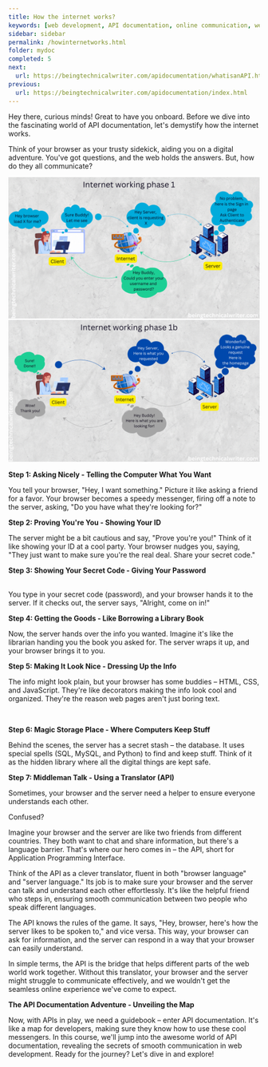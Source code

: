 ```yaml
---
title: How the internet works?
keywords: [web development, API documentation, online communication, web design, programming, HTML, CSS, JavaScript, server-side, database management, SQL, MySQL, Python, web programming, internet communication, software development, coding, front-end development, back-end development, responsive design, user experience, API integration, web applications, SEO best practices, web technology, digital communication, programming languages, software engineering, API design]
sidebar: sidebar
permalink: /howinternetworks.html
folder: mydoc
completed: 5
next:
  url: https://beingtechnicalwriter.com/apidocumentation/whatisanAPI.html
previous:
  url: https://beingtechnicalwriter.com/apidocumentation/index.html
---
```


Hey there, curious minds! Great to have you onboard. Before we dive into the fascinating world of API documentation, let's demystify how the internet works.

Think of your browser as your trusty sidekick, aiding you on a digital adventure. You've got questions, and the web holds the answers. But, how do they all communicate?

<img src="./gif/commpone.gif" alt="Internet working phase one">

<img src="./gif/commptwo.gif" alt="Internet working phase one b">

**Step 1: Asking Nicely - Telling the Computer What You Want**

You tell your browser, "Hey, I want something." Picture it like asking a friend for a favor. Your browser becomes a speedy messenger, firing off a note to the server, asking, "Do you have what they're looking for?"

**Step 2: Proving You're You - Showing Your ID**

The server might be a bit cautious and say, "Prove you're you!" Think of it like showing your ID at a cool party. Your browser nudges you, saying, "They just want to make sure you're the real deal. Share your secret code."

**Step 3: Showing Your Secret Code - Giving Your Password**

<br>
You type in your secret code (password), and your browser hands it to the server. If it checks out, the server says, "Alright, come on in!"

**Step 4: Getting the Goods - Like Borrowing a Library Book**

Now, the server hands over the info you wanted. Imagine it's like the librarian handing you the book you asked for. The server wraps it up, and your browser brings it to you.

**Step 5: Making It Look Nice - Dressing Up the Info**

The info might look plain, but your browser has some buddies – HTML, CSS, and JavaScript. They're like decorators making the info look cool and organized. They're the reason web pages aren't just boring text.

<br>

**Step 6: Magic Storage Place - Where Computers Keep Stuff**

Behind the scenes, the server has a secret stash – the database. It uses special spells (SQL, MySQL, and Python) to find and keep stuff. Think of it as the hidden library where all the digital things are kept safe.

  <script async src="https://pagead2.googlesyndication.com/pagead/js/adsbygoogle.js?client=ca-pub-7149683584202371"
      crossorigin="anonymous"></script>
  <!-- AddTitleOne -->
  <ins class="adsbygoogle"
      style="display:block"
      data-ad-client="ca-pub-7149683584202371"
      data-ad-slot="7422872052"
      data-ad-format="auto"
      data-full-width-responsive="true"></ins>
  <script>
      (adsbygoogle = window.adsbygoogle || []).push({});
  </script>

**Step 7: Middleman Talk - Using a Translator (API)**

Sometimes, your browser and the server need a helper to ensure everyone understands each other. 

Confused?

Imagine your browser and the server are like two friends from different countries. They both want to chat and share information, but there's a language barrier. That's where our hero comes in – the API, short for Application Programming Interface.

Think of the API as a clever translator, fluent in both "browser language" and "server language." Its job is to make sure your browser and the server can talk and understand each other effortlessly. It's like the helpful friend who steps in, ensuring smooth communication between two people who speak different languages.

The API knows the rules of the game. It says, "Hey, browser, here's how the server likes to be spoken to," and vice versa. This way, your browser can ask for information, and the server can respond in a way that your browser can easily understand.

In simple terms, the API is the bridge that helps different parts of the web world work together. Without this translator, your browser and the server might struggle to communicate effectively, and we wouldn't get the seamless online experience we've come to expect.

**The API Documentation Adventure - Unveiling the Map**

Now, with APIs in play, we need a guidebook – enter API documentation. It's like a map for developers, making sure they know how to use these cool messengers. In this course, we'll jump into the awesome world of API documentation, revealing the secrets of smooth communication in web development. Ready for the journey? Let's dive in and explore!